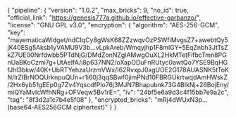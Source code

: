 {
  "pipeline": {
    "version": "1.0.2",
    "max_bricks": 9,
    "no_id": true,
    "official_link": "https://genesis777a.github.io/effective-garbanzo/",
    "license": "GNU GPL v3.0",
    "encryption": {
      "algorithm": "AES-256-GCM",
      "key": "mayematicaWidget/ndCIqCy8gWsK68ZZzwqvOzPSWfiMvgsZ7+awebtQy5jK40ESg5Aksb1yVAMU9V3b...vLpkAreb/Wmqyjhp1F8mlGY+5EqZnbh3JtTsZkZ7UE00Nrfdwbb5PTdNjG/DMdZonNZglAMwgOuXL2HkMTetFifbcTmn8PGnUaBKoCzmi7g+UtAelfA/i8p637NN2/oXapODuFnRUtyc0awtQo7YSE9BqHGfJhl3bkw/40K+UbRTYehzaUrzmVWx/I62RvxpJ0xgUOE2G178AUASNK5tToKN/lrZIBrNOQUrknpuQUn+r1i60j3qqSBwf0jimPNd10FBRGUkrtwqdAmHWskZ/2Hx6yb51gEEp0g7Zv4YqscdfPlo76j3MJN7Bhapubnk73G4BIkNj+26BojEny/miQYaMvIcWfhNRg+OFVeqw5Bv1rE=",
      "iv": "24bf5e6a9d3c4f15bb7e9a2c",
      "tag": "8f3d2a1c7b4e5f08"
    },
    "encrypted_bricks": "mRj4dWUxN3p... (base64‐AES256GCM ciphertext)"
  }
}
